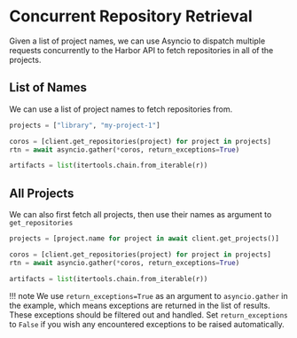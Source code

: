 # Concurrent Repository Retrieval

Given a list of project names, we can use Asyncio to dispatch multiple requests concurrently to the Harbor API to fetch repositories in all of the projects.

## List of Names

We can use a list of project names to fetch repositories from.


```py
projects = ["library", "my-project-1"]

coros = [client.get_repositories(project) for project in projects]
rtn = await asyncio.gather(*coros, return_exceptions=True)

artifacts = list(itertools.chain.from_iterable(r))
```


## All Projects

We can also first fetch all projects, then use their names as argument to `get_repositories`

```py
projects = [project.name for project in await client.get_projects()]

coros = [client.get_repositories(project) for project in projects]
rtn = await asyncio.gather(*coros, return_exceptions=True)

artifacts = list(itertools.chain.from_iterable(r))
```

!!! note
    We use `return_exceptions=True` as an argument to `asyncio.gather` in the example, which means exceptions are returned in the list of results. These exceptions should be filtered out and handled.
    Set `return_exceptions` to `False` if you wish any encountered exceptions to be raised automatically.
